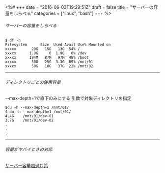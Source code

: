 <%#
+++
date = "2016-06-03T19:29:51Z"
draft = false
title = "サーバーの容量をしらべる"
categories = ["linux", "bash"]
+++
%>

###### サーバーの容量をしらべる

```
$ df -h                                                                                                                                                                     
Filesystem      Size  Used Avail Use% Mounted on
xxxxx       29G   15G   13G  54% /
xxxxx      1.9G     0  1.9G   0% /dev
xxxxx      194M   87M   97M  48% /boot
xxxxx       30G   25G  3.3G  89% /mnt/01
xxxxx       50G   10G   37G  22% /mnt/02
```

**************


###### ディレクトリごとの使用容量

--max-depth=1で直下のみにする
引数で対象ディレクトリを指定

```
$du -h --max-depth=1 /mnt/01/
$ du -h --max-depth=1 /mnt/01/
4.4G    /mnt/01/dev-01
3.7G    /mnt/01/dev-02
.
.
.
```

****************


###### 容量がヤバイときの対応

[サーバー容量超過対策](http://sk-create.biz/post/search?i=42)
